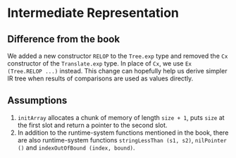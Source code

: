 # Intermediate Representation
## Difference from the book
We added a new constructor `RELOP` to the `Tree.exp` type and removed the `Cx` constructor of the `Translate.exp` type. In place of `Cx`, we use `Ex (Tree.RELOP ...)` instead. This change can hopefully help us derive simpler IR tree when results of comparisons are used as values directly.

## Assumptions
1. `initArray` allocates a chunk of memory of length `size + 1`, puts `size` at the first slot and return a pointer to the second slot.
2. In addition to the runtime-system functions mentioned in the book, there are also runtime-system functions `stringLessThan (s1, s2)`, `nilPointer ()` and `indexOutOfBound (index, bound)`.
